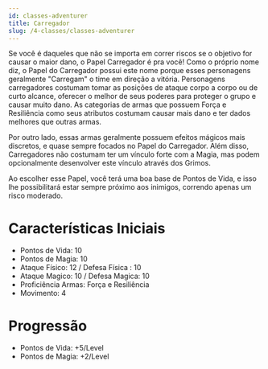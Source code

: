 ```yaml
---
id: classes-adventurer
title: Carregador
slug: /4-classes/classes-adventurer
---
```


Se você é daqueles que não se importa em correr riscos se o objetivo for causar o maior dano, o Papel Carregador é pra você!
Como o próprio nome diz, o Papel do Carregador possui este nome porque esses personagens geralmente "Carregam" o time em direção a vitória.
Personagens carregadores costumam tomar as posições de ataque corpo a corpo ou de curto alcance, oferecer o melhor de seus poderes para proteger o grupo e causar muito dano.
As categorias de armas que possuem Força e Resiliência como seus atributos costumam causar mais dano e ter dados melhores que outras armas.

Por outro lado, essas armas geralmente possuem efeitos mágicos mais discretos, e quase sempre focados no Papel do Carregador.
Além disso, Carregadores não costumam ter um vínculo forte com a Magia, mas podem opcionalmente desenvolver este vínculo através dos Grimos.

Ao escolher esse Papel, você terá uma boa base de Pontos de Vida, e isso lhe possibilitará estar sempre próximo aos inimigos, correndo apenas um risco moderado.

# Características Iniciais

- Pontos de Vida: 10
- Pontos de Magia: 10
- Ataque Físico: 12  / Defesa Física : 10
- Ataque Magico: 10 / Defesa Magica: 10
- Proficiência Armas: Força e Resiliência
- Movimento: 4

# Progressão

- Pontos de Vida: +5/Level
- Pontos de Magia: +2/Level
